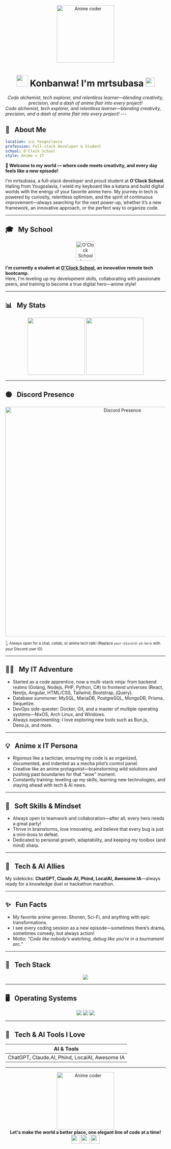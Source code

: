 <div align="center">
   <img src="https://media.giphy.com/media/4ilFRqgbzbx4c/giphy.gif" width="180" alt="Anime coder"/>

  # <img src="https://em-content.zobj.net/source/animated-noto-color-emoji/356/ninja_1f977.gif" width="36"/> Konbanwa! I'm mrtsubasa <img src="https://em-content.zobj.net/source/animated-noto-color-emoji/356/sparkles_2728.gif" width="28"/>

  <em>
    Code alchemist, tech explorer, and relentless learner—blending creativity, precision, and a dash of anime flair into every project!
  </em>
</div>

  <em>
    Code alchemist, tech explorer, and relentless learner—blending creativity, precision, and a dash of anime flair into every project!
  </em>
</div>
---

## 📝 &nbsp; About Me

```yaml
location: 🇷🇸 Yougoslavia
profession: Full-stack Developer & Student
school: O'Clock School
style: Anime x IT
```

**🌟 Welcome to my world — where code meets creativity, and every day feels like a new episode!**

I'm mrtsubasa, a full-stack developer and proud student at **O'Clock School**. Hailing from Yougoslavia, I wield my keyboard like a katana and build digital worlds with the energy of your favorite anime hero. My journey in tech is powered by curiosity, relentless optimism, and the spirit of continuous improvement—always searching for the next power-up, whether it’s a new framework, an innovative approach, or the perfect way to organize code.

---

## 🎓 &nbsp; My School

<p align="center">
  <img src="https://avatars.githubusercontent.com/u/25612310?s=200&v=4" width="60" alt="O'Clock School Logo" />
</p>

**I'm currently a student at [O'Clock School](https://oclock.io), an innovative remote tech bootcamp.**  
Here, I'm leveling up my development skills, collaborating with passionate peers, and training to become a true digital hero—anime style!

---

## 📊 &nbsp; My Stats

<p align="center">
  <img height="180em" src="https://github-readme-stats-eight-theta.vercel.app/api?username=mrtsubasa&show_icons=true&theme=algolia&include_all_commits=true&count_private=true"/>
  <img height="180em" src="https://github-readme-stats-eight-theta.vercel.app/api/top-langs/?username=mrtsubasa&layout=compact&langs_count=8&theme=algolia"/>
</p>

---

## 🟢 &nbsp; Discord Presence

<p align="center">
  <img src="https://lanyard.cnrad.dev/api/1072553881134972970?theme=dark&bg=282a36&animated=true&hideDiscrim=true&borderRadius=30px" alt="Discord Presence" width="720"/>
</p>
<sup>👆 Always open for a chat, collab, or anime tech talk! (Replace <code>your-discord-id-here</code> with your Discord user ID)</sup>

---

## 🧑‍💻 &nbsp; My IT Adventure

- Started as a code apprentice, now a multi-stack ninja: from backend realms (Golang, Nodejs, PHP, Python, C#) to frontend universes (React, Nextjs, Angular, HTML/CSS, Tailwind, Bootstrap, jQuery).
- Database summoner: MySQL, MariaDB, PostgreSQL, MongoDB, Prisma, Sequelize.
- DevOps side-quester: Docker, Git, and a master of multiple operating systems—NixOS, Arch Linux, and Windows.
- Always experimenting: I love exploring new tools such as Bun.js, Deno.js, and more.

---

## 💡 &nbsp; Anime x IT Persona

- Rigorous like a tactician, ensuring my code is as organized, documented, and indented as a mecha pilot’s control panel.
- Creative like an anime protagonist—brainstorming wild solutions and pushing past boundaries for that “wow” moment.
- Constantly training: leveling up my skills, learning new technologies, and staying ahead with tech & AI news.

---

## 🤝 &nbsp; Soft Skills & Mindset

- Always open to teamwork and collaboration—after all, every hero needs a great party!
- Thrive in brainstorms, love innovating, and believe that every bug is just a mini-boss to defeat.
- Dedicated to personal growth, adaptability, and keeping my toolbox (and mind) sharp.

---

## 🧠 &nbsp; Tech & AI Allies

My sidekicks: **ChatGPT, Claude.AI, Phind, LocalAI, Awesome IA**—always ready for a knowledge duel or hackathon marathon.

---

## ✨ &nbsp; Fun Facts

- My favorite anime genres: Shonen, Sci-Fi, and anything with epic transformations.
- I see every coding session as a new episode—sometimes there’s drama, sometimes comedy, but always action!
- Motto: _“Code like nobody’s watching, debug like you’re in a tournament arc.”_

---

## 🌸 &nbsp; Tech Stack

<p align="center">
  <img src="https://skillicons.dev/icons?i=go,js,ts,html,css,react,nextjs,angular,php,symfony,tailwind,bootstrap,jquery,nodejs,bun,deno,laravel,mysql,mariadb,postgres,mongodb,prisma,sequelize,python,docker,git" />
</p>

---

## 🖥️ &nbsp; Operating Systems

<p align="center">
  <img src="https://img.shields.io/badge/NixOS-5277C3?style=for-the-badge&logo=NixOS&logoColor=white"/>
  <img src="https://img.shields.io/badge/Arch%20Linux-1793D1?style=for-the-badge&logo=arch-linux&logoColor=white"/>
  <img src="https://img.shields.io/badge/Windows-0078D6?style=for-the-badge&logo=windows&logoColor=white"/>
</p>

---

## 🤖 &nbsp; Tech & AI Tools I Love

| AI & Tools | 
|------------|
| ChatGPT, Claude.AI, Phind, LocalAI, Awesome IA |

---

<div align="center">
  <img src="https://media.giphy.com/media/4ilFRqgbzbx4c/giphy.gif" width="180" alt="Anime coder"/>
  <br>
  <strong>Let's make the world a better place, one elegant line of code at a time! <br/>
  <img src="https://em-content.zobj.net/source/animated-noto-color-emoji/356/fire_1f525.gif" width="28"/>
  <img src="https://em-content.zobj.net/source/animated-noto-color-emoji/356/rocket_1f680.gif" width="28"/>
  <img src="https://em-content.zobj.net/source/animated-noto-color-emoji/356/sparkles_2728.gif" width="28"/>
  </strong>
</div>
